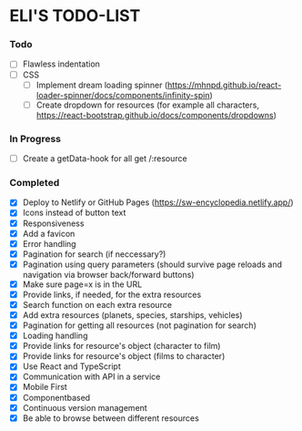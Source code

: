# ELI'S TODO-LIST

### Todo

- [ ] Flawless indentation
- [ ] CSS 
  - [ ] Implement dream loading spinner (https://mhnpd.github.io/react-loader-spinner/docs/components/infinity-spin)
  - [ ] Create dropdown for resources (for example all characters, https://react-bootstrap.github.io/docs/components/dropdowns)

### In Progress
- [ ] Create a getData-hook for all get /:resource

### Completed

- [x] Deploy to Netlify or GitHub Pages (https://sw-encyclopedia.netlify.app/)
- [x] Icons instead of button text
- [x] Responsiveness
- [x] Add a favicon
- [x] Error handling
- [x] Pagination for search (if neccessary?)
- [x] Pagination using query parameters (should survive page reloads and navigation via browser back/forward buttons)
- [x] Make sure page=x is in the URL
- [x] Provide links, if needed, for the extra resources
- [x] Search function on each extra resource
- [x] Add extra resources (planets, species, starships, vehicles)
- [x] Pagination for getting all resources (not pagination for search)
- [x] Loading handling
- [x] Provide links for resource's object (character to film)
- [x] Provide links for resource's object (films to character)
- [x] Use React and TypeScript
- [x] Communication with API in a service
- [x] Mobile First
- [x] Componentbased
- [x] Continuous version management
- [x] Be able to browse between different resources